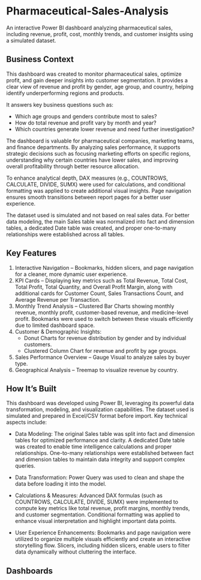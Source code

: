 # Pharmaceutical-Sales-Analysis
An interactive Power BI dashboard analyzing pharmaceutical sales, including revenue, profit, cost, monthly trends, and customer insights using a simulated dataset.

## Business Context
This dashboard was created to monitor pharmaceutical sales, optimize profit, and gain deeper insights into customer segmentation. It provides a clear view of revenue and profit by gender, age group, and country, helping identify underperforming regions and products.

It answers key business questions such as:
- Which age groups and genders contribute most to sales?
- How do total revenue and profit vary by month and year?
- Which countries generate lower revenue and need further investigation?

The dashboard is valuable for pharmaceutical companies, marketing teams, and finance departments. By analyzing sales performance, it supports strategic decisions such as focusing marketing efforts on specific regions, understanding why certain countries have lower sales, and improving overall profitability through better resource allocation.

To enhance analytical depth, DAX measures (e.g., COUNTROWS, CALCULATE, DIVIDE, SUMX) were used for calculations, and conditional formatting was applied to create additional visual insights. Page navigation ensures smooth transitions between report pages for a better user experience.

The dataset used is simulated and not based on real sales data. For better data modeling, the main Sales table was normalized into fact and dimension tables, a dedicated Date table was created, and proper one-to-many relationships were established across all tables.

## Key Features
1. Interactive Navigation – Bookmarks, hidden slicers, and page navigation for a cleaner, more dynamic user experience.
2. KPI Cards – Displaying key metrics such as Total Revenue, Total Cost, Total Profit, Total Quantity, and Overall Profit Margin, along with additional cards for Customer Count, Sales Transactions Count, and Average Revenue per Transaction.
3. Monthly Trend Analysis – Clustered Bar Charts showing monthly revenue, monthly profit, customer-based revenue, and medicine-level profit. Bookmarks were used to switch between these visuals efficiently due to limited dashboard space.
4. Customer & Demographic Insights:
      - Donut Charts for revenue distribution by gender and by individual customers.
      - Clustered Column Chart for revenue and profit by age groups.
5. Sales Performance Overview – Gauge Visual to analyze sales by buyer type.
6. Geographical Analysis – Treemap to visualize revenue by country.

## How It’s Built

This dashboard was developed using Power BI, leveraging its powerful data transformation, modeling, and visualization capabilities. The dataset used is simulated and prepared in Excel/CSV format before import.
Key technical aspects include:
- Data Modeling:
The original Sales table was split into fact and dimension tables for optimized performance and clarity.
A dedicated Date table was created to enable time intelligence calculations and proper relationships.
One-to-many relationships were established between fact and dimension tables to maintain data integrity and support complex queries.

- Data Transformation:
Power Query was used to clean and shape the data before loading it into the model.

- Calculations & Measures:
Advanced DAX formulas (such as COUNTROWS, CALCULATE, DIVIDE, SUMX) were implemented to compute key metrics like total revenue, profit margins, monthly trends, and customer segmentation.
Conditional formatting was applied to enhance visual interpretation and highlight important data points.

- User Experience Enhancements:
Bookmarks and page navigation were utilized to organize multiple visuals efficiently and create an interactive storytelling flow.
Slicers, including hidden slicers, enable users to filter data dynamically without cluttering the interface.

## Dashboards

